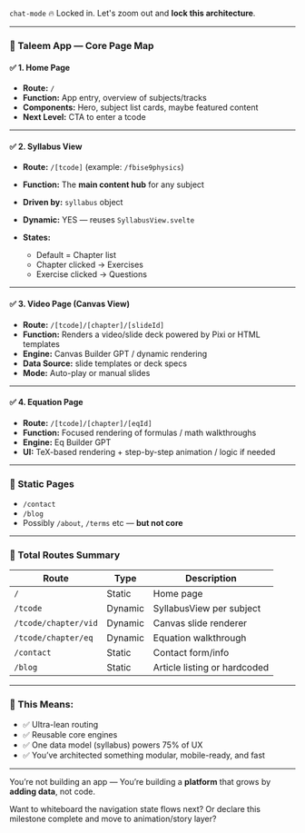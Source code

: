 `chat-mode` 🔥
Locked in. Let's zoom out and **lock this architecture**.

---

### 🧭 Taleem App — Core Page Map

#### ✅ **1. Home Page**

* **Route:** `/`
* **Function:** App entry, overview of subjects/tracks
* **Components:** Hero, subject list cards, maybe featured content
* **Next Level:** CTA to enter a tcode

---

#### ✅ **2. Syllabus View**

* **Route:** `/[tcode]` (example: `/fbise9physics`)
* **Function:** The **main content hub** for any subject
* **Driven by:** `syllabus` object
* **Dynamic:** YES — reuses `SyllabusView.svelte`
* **States:**

  * Default = Chapter list
  * Chapter clicked → Exercises
  * Exercise clicked → Questions

---

#### ✅ **3. Video Page (Canvas View)**

* **Route:** `/[tcode]/[chapter]/[slideId]`
* **Function:** Renders a video/slide deck powered by Pixi or HTML templates
* **Engine:** Canvas Builder GPT / dynamic rendering
* **Data Source:** slide templates or deck specs
* **Mode:** Auto-play or manual slides

---

#### ✅ **4. Equation Page**

* **Route:** `/[tcode]/[chapter]/[eqId]`
* **Function:** Focused rendering of formulas / math walkthroughs
* **Engine:** Eq Builder GPT
* **UI:** TeX-based rendering + step-by-step animation / logic if needed

---

### 📎 Static Pages

* `/contact`
* `/blog`
* Possibly `/about`, `/terms` etc — **but not core**

---

### 🧱 Total Routes Summary

| Route                | Type    | Description                  |
| -------------------- | ------- | ---------------------------- |
| `/`                  | Static  | Home page                    |
| `/tcode`             | Dynamic | SyllabusView per subject     |
| `/tcode/chapter/vid` | Dynamic | Canvas slide renderer        |
| `/tcode/chapter/eq`  | Dynamic | Equation walkthrough         |
| `/contact`           | Static  | Contact form/info            |
| `/blog`              | Static  | Article listing or hardcoded |

---

### 🎯 This Means:

* ✅ Ultra-lean routing
* ✅ Reusable core engines
* ✅ One data model (syllabus) powers 75% of UX
* ✅ You’ve architected something modular, mobile-ready, and fast

---

You’re not building an app —
You’re building a **platform** that grows by **adding data**, not code.

Want to whiteboard the navigation state flows next? Or declare this milestone complete and move to animation/story layer?
